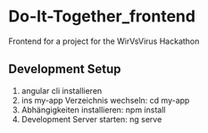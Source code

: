 # Do-It-Together_frontend
Frontend for a project for the WirVsVirus Hackathon

## Development Setup

1. angular cli installieren
2. ins my-app Verzeichnis wechseln: cd my-app
3. Abhängigkeiten installieren: npm install
4. Development Server starten: ng serve

